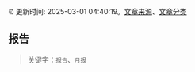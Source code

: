 :alarm_clock: 更新时间: 2025-03-01 04:40:19。[文章来源](/README.md)、[文章分类](/TAGS.md)

## 报告


> 关键字：`报告`、`月报`



